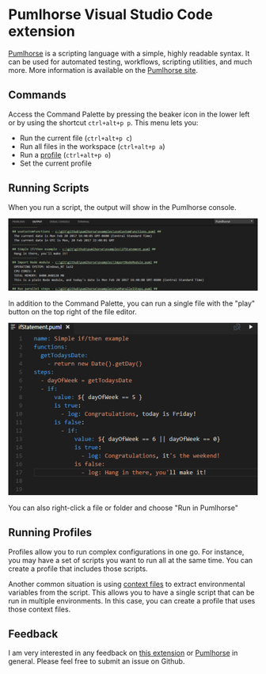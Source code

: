 # Pumlhorse Visual Studio Code extension

[Pumlhorse](http://pumlhorse.com) is a scripting language with a simple, highly readable syntax.
It can be used for automated testing, workflows, scripting utilities, and much more.
More information is available on the [Pumlhorse site](http://pumlhorse.com).

## Commands

Access the Command Palette by pressing the beaker icon in the lower left or by using the shortcut `ctrl+alt+p p`.
This menu lets you:
* Run the current file (`ctrl+alt+p c`)
* Run all files in the workspace (`ctrl+alt+p a`)
* Run a [profile](http://pumlhorse.com/reference/engine/v2/profile_schema) (`ctrl+alt+p o`)
* Set the current profile

## Running Scripts

When you run a script, the output will show in the Pumlhorse console.

![](https://raw.githubusercontent.com/pumlhorse/pumlhorse-vscode/master/media/demo/output_console.png)

In addition to the Command Palette, you can run a single file with the "play" button on the top right of the file editor.

![](https://raw.githubusercontent.com/pumlhorse/pumlhorse-vscode/master/media/demo/file_editor.png)

You can also right-click a file or folder and choose "Run in Pumlhorse"

## Running Profiles

Profiles allow you to run complex configurations in one go. For instance, you may have a set of scripts you want to run
all at the same time. You can create a profile that includes those scripts.

Another common situation is using [context files](http://pumlhorse.com/reference/engine/v2/lessons/lesson6_advancedCommandLine#run-with-a-given-set-of-data)
to extract environmental variables from the script. This allows you to have a single script that can be run in multiple 
environments. In this case, you can create a profile that uses those context files.

## Feedback

I am very interested in any feedback on [this extension](https://github.com/pumlhorse/pumlhorse-vscode) or [Pumlhorse](https://github.com/pumlhorse/pumlhorse) in general. Please feel free to submit an issue on Github.